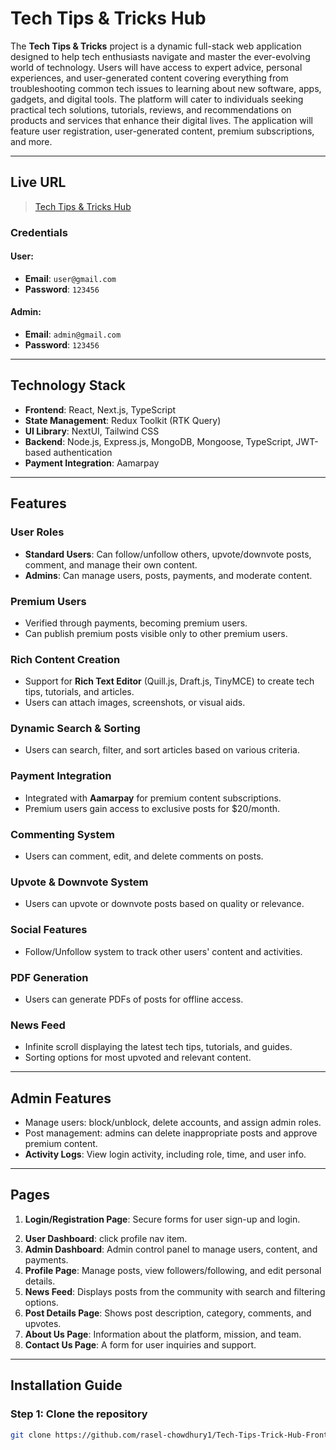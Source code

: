 # Tech Tips & Tricks Hub

The **Tech Tips & Tricks** project is a dynamic full-stack web application designed to help tech enthusiasts navigate and master the ever-evolving world of technology. Users will have access to expert advice, personal experiences, and user-generated content covering everything from troubleshooting common tech issues to learning about new software, apps, gadgets, and digital tools. The platform will cater to individuals seeking practical tech solutions, tutorials, reviews, and recommendations on products and services that enhance their digital lives. The application will feature user registration, user-generated content, premium subscriptions, and more.

---

## Live URL

> [Tech Tips & Tricks Hub](https://tech-tips-trick-hub-frontend-nu.vercel.app)

### Credentials

#### User:

- **Email**: `user@gmail.com`
- **Password**: `123456`

#### Admin:

- **Email**: `admin@gmail.com`
- **Password**: `123456`

---

## Technology Stack

- **Frontend**: React, Next.js, TypeScript
- **State Management**: Redux Toolkit (RTK Query)
- **UI Library**: NextUI, Tailwind CSS
- **Backend**: Node.js, Express.js, MongoDB, Mongoose, TypeScript, JWT-based authentication
- **Payment Integration**: Aamarpay

---

## Features

### User Roles

- **Standard Users**: Can follow/unfollow others, upvote/downvote posts, comment, and manage their own content.
- **Admins**: Can manage users, posts, payments, and moderate content.
  
### Premium Users

- Verified through payments, becoming premium users.
- Can publish premium posts visible only to other premium users.

### Rich Content Creation

- Support for **Rich Text Editor** (Quill.js, Draft.js, TinyMCE) to create tech tips, tutorials, and articles.
- Users can attach images, screenshots, or visual aids.

### Dynamic Search & Sorting

- Users can search, filter, and sort articles based on various criteria.

### Payment Integration

- Integrated with **Aamarpay** for premium content subscriptions.
- Premium users gain access to exclusive posts for $20/month.

### Commenting System

- Users can comment, edit, and delete comments on posts.

### Upvote & Downvote System

- Users can upvote or downvote posts based on quality or relevance.

### Social Features

- Follow/Unfollow system to track other users' content and activities.

### PDF Generation

- Users can generate PDFs of posts for offline access.

### News Feed

- Infinite scroll displaying the latest tech tips, tutorials, and guides.
- Sorting options for most upvoted and relevant content.

---

## Admin Features

- Manage users: block/unblock, delete accounts, and assign admin roles.
- Post management: admins can delete inappropriate posts and approve premium content.
- **Activity Logs**: View login activity, including role, time, and user info.

---

## Pages

1. **Login/Registration Page**: Secure forms for user sign-up and login.
<!-- 2. **User Dashboard**: Personalized dashboard to manage profiles, posts, and payment history. -->
2. **User Dashboard**: click profile nav item.
3. **Admin Dashboard**: Admin control panel to manage users, content, and payments.
4. **Profile Page**: Manage posts, view followers/following, and edit personal details.
5. **News Feed**: Displays posts from the community with search and filtering options.
6. **Post Details Page**: Shows post description, category, comments, and upvotes.
7. **About Us Page**: Information about the platform, mission, and team.
8. **Contact Us Page**: A form for user inquiries and support.

---

## Installation Guide

### Step 1: Clone the repository

```bash
git clone https://github.com/rasel-chowdhury1/Tech-Tips-Trick-Hub-Frontend
